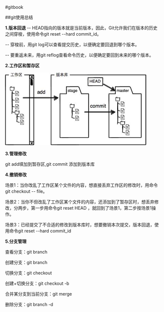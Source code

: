 #gitbook

##git使用总结

**1.版本回退**
-- HEAD指向的版本就是当前版本，因此，Git允许我们在版本的历史之间穿梭，使用命令git reset --hard commit_id。

-- 穿梭前，用git log可以查看提交历史，以便确定要回退到哪个版本。

-- 要重返未来，用git reflog查看命令历史，以便确定要回到未来的哪个版本。

**2.工作区和暂存区**

![Alt](./images/0.jpg)

**3.管理修改**

git add填加到暂存区,git commit 添加到版本库

**4.撤销修改**

场景1：当你改乱了工作区某个文件的内容，想直接丢弃工作区的修改时，用命令git checkout -- file。

场景2：当你不但改乱了工作区某个文件的内容，还添加到了暂存区时，想丢弃修改，分两步，第一步用命令git reset HEAD <file>，就回到了场景1，第二步按场景1操作。

场景3：已经提交了不合适的修改到版本库时，想要撤销本次提交，版本回退，使用命令git reset --hard commit_id

**5.分支管理**


查看分支：git branch

创建分支：git branch <name>

切换分支：git checkout <name>

创建+切换分支：git checkout -b <name>

合并某分支到当前分支：git merge <name>

删除分支：git branch -d <name>



